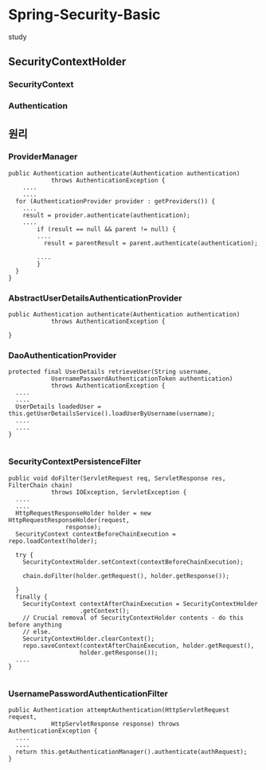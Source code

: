 # Spring-Security-Basic

study


## SecurityContextHolder

### SecurityContext

### Authentication


## 원리

### ProviderManager

```
public Authentication authenticate(Authentication authentication)
			throws AuthenticationException {
	....
	....	
  for (AuthenticationProvider provider : getProviders()) {
    ....
    result = provider.authenticate(authentication);
    ....
    	if (result == null && parent != null) {
    	....
    	  result = parentResult = parent.authenticate(authentication);
    	
    	....
    	}		
  }
}

```

### AbstractUserDetailsAuthenticationProvider

```
public Authentication authenticate(Authentication authentication)
			throws AuthenticationException {
			
}			
```

### DaoAuthenticationProvider

```
protected final UserDetails retrieveUser(String username,
			UsernamePasswordAuthenticationToken authentication)
			throws AuthenticationException {
  ....
  ....
  UserDetails loadedUser = this.getUserDetailsService().loadUserByUsername(username);
  ....
  ....		
}			
			
```


### SecurityContextPersistenceFilter

```
public void doFilter(ServletRequest req, ServletResponse res, FilterChain chain)
			throws IOException, ServletException {
  ....
  ....
  HttpRequestResponseHolder holder = new HttpRequestResponseHolder(request,
  				response);
  SecurityContext contextBeforeChainExecution = repo.loadContext(holder);
  
  try {
  	SecurityContextHolder.setContext(contextBeforeChainExecution);
  
  	chain.doFilter(holder.getRequest(), holder.getResponse());
  
  }
  finally {
  	SecurityContext contextAfterChainExecution = SecurityContextHolder
  					.getContext();
  	// Crucial removal of SecurityContextHolder contents - do this before anything
  	// else.
  	SecurityContextHolder.clearContext();
  	repo.saveContext(contextAfterChainExecution, holder.getRequest(),
  					holder.getResponse());
  ....					
}


```

### UsernamePasswordAuthenticationFilter

```
public Authentication attemptAuthentication(HttpServletRequest request,
			HttpServletResponse response) throws AuthenticationException {
  ....
  ....
  return this.getAuthenticationManager().authenticate(authRequest);			
}
```